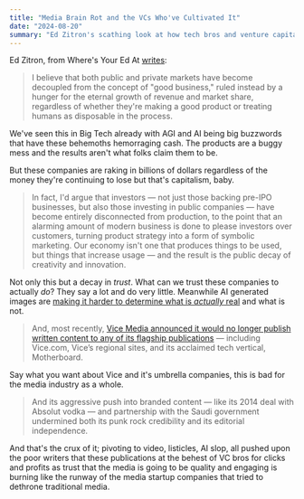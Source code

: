 ```yaml
---
title: "Media Brain Rot and the VCs Who've Cultivated It"
date: "2024-08-20"
summary: "Ed Zitron's scathing look at how tech bros and venture capitalists changed the media landscape."
---
```


Ed Zitron, from Where's Your Ed At [writes](https://www.wheresyoured.at/the-anti-economy/):

> I believe that both public and private markets have become decoupled from the concept of "good business," ruled instead by a hunger for the eternal growth of revenue and market share, regardless of whether they're making a good product or treating humans as disposable in the process.

We've seen this in Big Tech already with AGI and AI being big buzzwords that have these behemoths hemorraging cash. The products are a buggy mess and the results aren't what folks claim them to be.

But these companies are raking in billions of dollars regardless of the money they're continuing to lose but that's capitalism, baby.

> In fact, I'd argue that investors — not just those backing pre-IPO businesses, but also those investing in public companies — have become entirely disconnected from production, to the point that an alarming amount of modern business is done to please investors over customers, turning product strategy into a form of symbolic marketing. Our economy isn't one that produces things to be used, but things that increase usage — and the result is the public decay of creativity and innovation.

Not only this but a decay in _trust_. What can we trust these companies to actually _do_? They say a lot and do very little. Meanwhile AI generated images are [making it harder to determine what is _actually_ real](https://birchtree.me/blog/what-is-a-photograph-is-just-getting-more-complicated/) and what is not.

> And, most recently, [Vice Media announced it would no longer publish written content to any of its flagship publications](https://www.theguardian.com/media/2024/feb/22/vice-media-layoffs-cease-publishing?ref=wheresyoured.at) — including Vice.com, Vice’s regional sites, and its acclaimed tech vertical, Motherboard.

Say what you want about Vice and it's umbrella companies, this is bad for the media industry as a whole.

> And its aggressive push into branded content — like its 2014 deal with Absolut vodka — and partnership with the Saudi government undermined both its punk rock credibility and its editorial independence.

And that's the crux of it; pivoting to video, listicles, AI slop, all pushed upon the poor writers that these publications at the behest of VC bros for clicks and profits as trust that the media is going to be quality and engaging is burning like the runway of the media startup companies that tried to dethrone traditional media.


